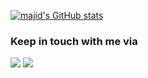 [![majid's GitHub stats](https://github-readme-stats.vercel.app/api?username=majidghassemi&show_icons=true&show_icons=true&theme=gruvbox)](https://github.com/majidghassemi/github-readme-stats)
 
### Keep in touch with me via    
   
   
[<img src="https://img.shields.io/badge/twitter-%231DA1F2.svg?&style=for-the-badge&logo=twitter&logoColor=white" />](https://twitter.com/_thewm)
[<img src="https://img.shields.io/badge/linkedin-%230077B5.svg?&style=for-the-badge&logo=linkedin&logoColor=white" />](https://www.linkedin.com/in/majiddghassemi/)

